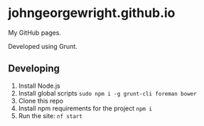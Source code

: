 johngeorgewright.github.io
==========================

My GitHub pages.

Developed using Grunt.

Developing
----------

1. Install Node.js
2. Install global scripts `sudo npm i -g grunt-cli foreman bower`
3. Clone this repo
4. Install npm requirements for the project `npm i`
5. Run the site: `nf start`


